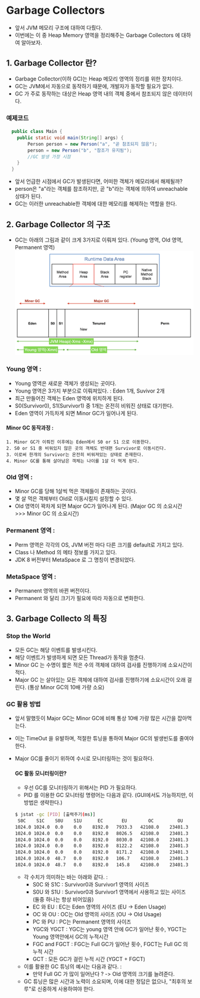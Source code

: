 # Garbage Collectors
- 앞서 JVM 메모리 구조에 대하여 다뤘다. 
- 이번에는 이 중 Heap Memory 영역을 정리해주는 Garbage Collectors 에 대하여 알아보자.

## 1. Garbage Collector 란?
- Garbage Collector(이하 GC)는 Heap 메모리 영역의 정리를 위한 장치이다.
- GC는 JVM에서 자동으로 동작하기 때문에, 개발자가 동작할 필요가 없다.
- GC 가 주로 동작하는 대상은 Heap 영역 내의 객체 중에서 참조되지 않은 데이터이다.

###  예제코드 
```java
  public class Main {
    public static void main(String[] args) {
        Person person = new Person("a", "곧 참조되지 않음");
        person = new Person("b", "참조가 유지됨");
        //GC 발생 가정 시점
    }
  }
```
- 앞서 언급한 시점에서 GC가 발생된다면, 어떠한 객체가 메모리에서 해제될까?
- person은 "a"라는 객체를 참조하지만, 곧 "b"라는 객체에 의하여 unreachable 상태가 된다.
- GC는 이러한 unreachable한 객체에 대한 메모리를 해제하는 역할을 한다.

## 2. Garbage Collector 의 구조
- GC는 아래의 그림과 같이 크게 3가지로 이뤄져 있다. (Young 영역, Old 영역, Permanent 영역)
![Alt text](./image/gc.jpg)

### Young 영역 :
- Young 영역은 새로운 객체가 생성되는 곳이다.
- Young 영역은 3가지 부분으로 이뤄져있다. : Eden 1개, Suvivor 2개
- 최근 만들어진 객체는 Eden 영역에 위치하게 된다.
- S0(Survivor0), S1(Survivor1) 중 1개는 온전히 비워진 상태로 대기한다.
- Eden 영역이 가득차게 되면 Minor GC가 일어나게 된다.
#### Minor GC 동작과정 :
  ```
  1. Minor GC가 이뤄진 이후에는 Eden에서 S0 or S1 으로 이동한다.
  2. S0 or S1 중 비워있지 않은 곳의 객체도 반대편 Survivor로 이동시킨다. 
  3. 이로써 한개의 Survivor는 온전히 비워져있는 상태로 존재한다.
  4. Minor GC를 통해 살아남은 객체는 나이를 1살 더 먹게 된다.
  ```
  
### Old 영역 :
- Minor GC를 당해 1살씩 먹은 객체들이 존재하는 곳이다.
- 몇 살 먹은 객체부터 Old로 이동시킬지 설정할 수 있다.
- Old 영역이 꽉차게 되면 Major GC가 일어나게 된다. (Major GC 의 소요시간 >>> Minor GC 의 소요시간)

### Permanent 영역 :
- Perm 영역은 각각의 OS, JVM 버전 마다 다른 크기를 default로 가지고 있다.
- Class 나 Method 의 메타 정보를 가지고 있다.
- JDK 8 버전부터 MetaSpace 로 그 명칭이 변경되었다.

### MetaSpace 영역 :
- Permanent 영역의 바뀐 버전이다.
- Permanent 와 달리 크기가 필요에 따라 자동으로 변화한다.

## 3. Garbage Collecto 의 특징
### Stop the World
- 모든 GC는 해당 이벤트를 발생시킨다.
- 해당 이벤트가 발생하게 되면 모든 Thread가 동작을 멈춘다.
-  Minor GC 는 수명이 짧은 적은 수의 객체에 대하여 검사를 진행하기에 소요시간이 적다.
-  Major GC 는 살아있는 모든 객체에 대하여 검사를 진행하기에 소요시간이 오래 걸린다. (통상 Minor GC의 10배 가량 소요)

### GC 활용 방법
- 앞서 말했듯이 Major GC는 Minor GC에 비해 통상 10배 가량 많은 시간을 잡아먹는다.
- 이는 TimeOut 을 유발하며, 적절한 튜닝을 통하여 Major GC의 발생빈도를 줄여야한다.
- Major GC를 줄이기 위하여 수시로 모니터링하는 것이 필요하다.

  #### GC 활동 모니터링이란?
  - 우선 GC를 모니터링하기 위해서는 PID 가 필요하다.
  - PID 를 이용한 GC 모니터링 명령어는 다음과 같다. (GUI에서도 가능하지만, 이 방법은 생략한다.)
  ```bash
  $ jstat -gc [PID] [출력주기(ms)]
   S0C    S1C    S0U    S1U      EC       EU        OC         OU       PC     PU    YGC     YGCT    FGC    FGCT     GCT
  1024.0 1024.0  0.0    0.0    8192.0   7933.3   42108.0    23401.3   20480.0 19990.9    157    0.274  40      1.381    1.654
  1024.0 1024.0  0.0    0.0    8192.0   8026.5   42108.0    23401.3   20480.0 19990.9    157    0.274  40      1.381    1.654
  1024.0 1024.0  0.0    0.0    8192.0   8030.0   42108.0    23401.3   20480.0 19990.9    157    0.274  40      1.381    1.654
  1024.0 1024.0  0.0    0.0    8192.0   8122.2   42108.0    23401.3   20480.0 19990.9    157    0.274  40      1.381    1.654
  1024.0 1024.0  0.0    0.0    8192.0   8171.2   42108.0    23401.3   20480.0 19990.9    157    0.274  40      1.381    1.654
  1024.0 1024.0  48.7   0.0    8192.0   106.7    42108.0    23401.3   20480.0 19990.9    158    0.275  40      1.381    1.656
  1024.0 1024.0  48.7   0.0    8192.0   145.8    42108.0    23401.3   20480.0 19990.9    158    0.275  40      1.381    1.656
  ```
  - 각 수치가 의미하는 바는 아래와 같다. :
    - S0C 와 S1C : Survivor0과 Survivor1 영역의 사이즈
    - S0U 와 S1U : Survivor0과 Survivor1 영역에서 사용하고 있는 사이즈 (둘중 하나는 항상 비어있음)
    - EC 와 EU : EC는 Eden 영역의 사이즈 (EU -> Eden Usage)
    - OC 와 OU : OC는 Old 영역의 사이즈 (OU -> Old Usage)
    - PC 와 PU : PC는 Permanent 영역의 사이즈
    - YGC와 YGCT : YGC는 young 영역 안에 GC가 일어난 횟수, YGCT는 Young 영역안에서 GC의 누적시간 
    - FGC and FGCT : FGC는 Full GC가 일어난 횟수, FGCT는 Full GC 의 누적 시간
    - GCT : 모든 GC가 걸린 누적 시간 (YGCT + FGCT)
  - 이를 활용한 GC 튜닝의 예시는 다음과 같다. :
    - 만약 Full GC 가 많이 일어난다 ? -> Old 영역의 크기를 늘려준다.
  - GC 튜닝은 많은 시간과 노력이 소요되며, 이에 대한 정답은 없으나, "최후의 보루"로 신중하게 사용하여야 한다.
